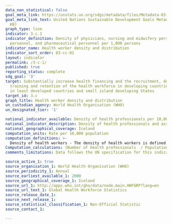 ```yaml
---
data_non_statistical: false
goal_meta_link: https://unstats.un.org/sdgs/metadata/files/Metadata-03-0C-01.pdf
goal_meta_link_text: United Nations Sustainable Development Goals Metadata (PDF 207
  KB)
graph_type: line
indicator: 3.c.1
indicator_definition: Density of physicians, nursing and midwifery personnel, dentistry
  personnel, and pharmaceutical personnel per 1,000 persons
indicator_name: Health worker density and distribution
indicator_sort_order: 03-cc-01
layout: indicator
permalink: /3-c-1/
published: true
reporting_status: complete
sdg_goal: '3'
target: Substantially increase health financing and the recruitment, development,
  training and retention of the health workforce in developing countries, especially
  in least developed countries and small island developing States
target_id: 3.c
graph_title: Health worker density and distribution
un_custodian_agency: World Health Organisation (WHO)
un_designated_tier: '1'

national_indicator_available: Density of health professionals per 10,000 persons
national_indicator_description: Density of health professionals and associate health professionals including physicians, nursing and midwifery personnel, dentistry personnel, and pharmaceutical personnel per 10,000 persons.
national_geographical_coverage: Iceland
computation_units: Rate per 10,000 population
computation_definitions: >-
  Density of health workers - The density of health workers is defined as the number of health workers of a given specialization per 10,000 population
Computation_calculations: (Number of health professionals  / Population) * 10,000
comments_limitations: Data follows the UN specification for this indicator. This indicator has been identified in collaboration with topic experts.

source_active_1: true
source_organisation_1: World Health Organisation (WHO)
source_periodicity_1: Annual
source_earliest_available_1: 2000
source_geographical_coverage_1: Iceland 
source_url_1: http://apps.who.int/gho/data/node.main.HWFGRP?lang=en
source_url_text_1: Global Health Workforce Statistics
source_release_date_1: 
source_next_release_1: 
source_statistical_classification_1: Non-Official Statistic
source_contact_1: 

---
```

